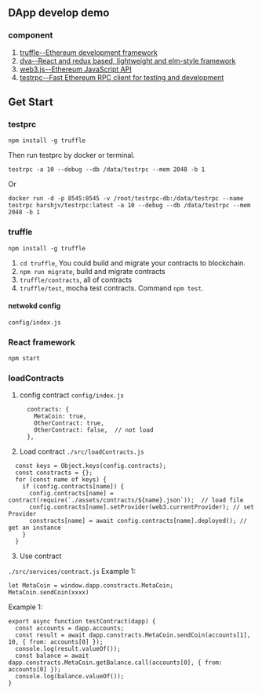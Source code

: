
## DApp develop demo

### component
1. [truffle--Ethereum development framework](https://github.com/trufflesuite/truffle)
2. [dva--React and redux based, lightweight and elm-style framework](https://github.com/dvajs/dva)
3. [web3.js--Ethereum JavaScript API](https://github.com/ethereum/web3.js)
4. [testrpc--Fast Ethereum RPC client for testing and development](https://github.com/ethereumjs/testrpc)

## Get Start
### testprc

```
npm install -g truffle
```
Then run testprc by docker or terminal.

```
testrpc -a 10 --debug --db /data/testrpc --mem 2048 -b 1
```
Or

```
docker run -d -p 8545:8545 -v /root/testrpc-db:/data/testrpc --name testrpc harshjv/testrpc:latest -a 10 --debug --db /data/testrpc --mem 2048 -b 1
```

### truffle
```
npm install -g truffle
```

1. `cd truffle`, You could build and migrate your contracts to blockchain.
2. `npm run migrate`, build and migrate contracts
3. `truffle/contracts`, all of contracts
4. `truffle/test`, mocha test contracts. Command `npm test`.

#### netwokd config

```
config/index.js
```

### React framework

```
npm start
```


### loadContracts
1. config contract `config/index.js`
    ```
      contracts: {
        MetaCoin: true,
        OtherContract: true,
        OtherContract: false,  // not load
      },
    ```
2. Load contract `./src/loadContracts.js`

  ```
    const keys = Object.keys(config.contracts);
    const constracts = {};
    for (const name of keys) {
      if (config.contracts[name]) {
        config.contracts[name] = contract(require(`./assets/contracts/${name}.json`));  // load file
        config.contracts[name].setProvider(web3.currentProvider); // set Provider
        constracts[name] = await config.contracts[name].deployed(); // get an instance
      }
    }
  ```
3. Use contract

`./src/services/contract.js`
Example 1:

```
let MetaCoin = window.dapp.constracts.MetaCoin;
MetaCoin.sendCoin(xxxx)
```
Example 1:
```
export async function testContract(dapp) {
  const accounts = dapp.accounts;
  const result = await dapp.constracts.MetaCoin.sendCoin(accounts[1], 10, { from: accounts[0] });
  console.log(result.valueOf());
  const balance = await dapp.constracts.MetaCoin.getBalance.call(accounts[0], { from: accounts[0] });
  console.log(balance.valueOf());
}
```


